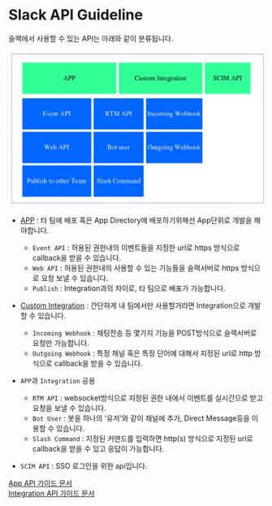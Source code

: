 # Slack API Guideline

슬랙에서 사용할 수 있는 API는 아래와 같이 분류됩니다. 

![slack_apis](./imgs/img_slack_apis.png)

- [APP](./app/README.md) : 타 팀에 배포 혹은 App Directory에 배포하기위해선 App단위로 개발을 해야합니다.
    - `Event API` : 허용된 권한내의 이벤트들을 지정한 url로 https 방식으로 callback을 받을 수 있습니다.
    - `Web API` : 허용된 권한내의 사용할 수 있는 기능들을 슬랙서버로 https 방식으로 요청 보낼 수 있습니다. 
    - `Publish` : Integration과의 차이로, 타 팀으로 배포가 가능합니다.

- [Custom Integration](./integration/README.md) : 간단하게 내 팀에서만 사용할거라면 Integration으로 개발할 수 있습니다.
    - `Incoming Webhook` : 채팅전송 등 몇가지 기능을 POST방식으로 슬랙서버로 요청만 가능합니다.
    - `Outgoing Webhook` : 특정 채널 혹은 특정 단어에 대해서 지정된 url로 http 방식으로 callback을 받을 수 있습니다.

- `APP`과 `Integration` 공용 
    - `RTM API` : websocket방식으로 지정된 권한 내에서 이벤트를 실시간으로 받고 요청을 보낼 수 있습니다.
    - `Bot User` : 봇을 하나의 '유저'와 같이 채널에 추가, Direct Message등을 이용할 수 있습니다.
    - `Slash Command` : 지정된 커맨드를 입력하면 http(s) 방식으로 지정된 url로 callback을 받을 수 있고 응답이 가능합니다.

- `SCIM API` : SSO 로그인을 위한 api입니다.

[App API 가이드 문서](./bot.md)  
[Integration API 가이드 문서](./bot.md)